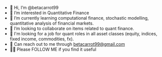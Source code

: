 - 👋 Hi, I’m @betacarrot99
- 👀 I’m interested in Quantitative Finance
- 🌱 I’m currently learning computational finance, stochastic modelling, quantitative analysis of financial markets.
- 💞️ I’m looking to collaborate on items related to quant finance.
- 🧳 I'm looking for a job for quant roles in all asset classes (equity, indices, fixed income, commodities, fx).
- 📩 Can reach out to me through betacarrot99@gmail.com
- 👍🏻 Please FOLLOW ME if you find it useful


<!---
betacarrot99/betacarrot99 is a ✨ special ✨ repository because its `README.md` (this file) appears on your GitHub profile.
You can click the Preview link to take a look at your changes.
--->
